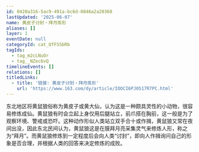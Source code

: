 ```yaml
---
id: 0420a316-5ac9-491a-bc6d-0846a2a20360
lastUpdated: '2025-06-07'
name: 黄皮子讨封・拜月炼形
aliases: []
layer: 1
eventDate: null
categoryId: cat_OfFSSbRb
tagIds:
  - tag_m2cLNuOr
  - tag__NZec6vQ
timelineEvents: []
relations: []
titledLinks:
  - title: '链接: 黄皮子讨封・拜月炼形'
    url: 'https://www.163.com/dy/article/IOOCI6PJ0517R7PC.html'
---
```

东北地区将黄鼠狼俗称为黄皮子或黄大仙，认为这是一种颇具灵性的小动物，很容易修炼成仙。黄鼠狼有时会立起上身仅用后腿站立，前爪搭在胸前，这一般是为了观察环境、警戒或恐吓。这种动作形似人类站立双手合十或作揖，黄鼠狼又常在夜间出没，因此东北民间认为，黄鼠狼这是在膜拜月亮采集灵气来修炼人形，称之为“拜月”。而黄鼠狼修炼到一定程度后会向人类“讨封”，即向人作揖询问自己的形象是否合理，并根据人类的回答来决定修炼的成败。
